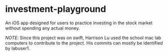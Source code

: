# investment-playground

An iOS app designed for users to practice investing in the stock market without spending any actual money.

*NOTE*: Since this project was on swift, Harrison Lu used the school mac lab computers to contribute to the project. His commits can mostly be identified by labuser1. 
